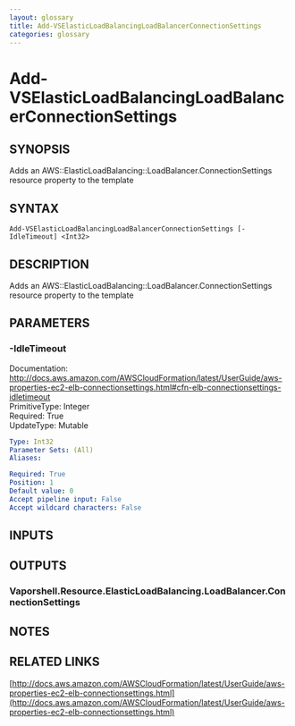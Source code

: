 ```yaml
---
layout: glossary
title: Add-VSElasticLoadBalancingLoadBalancerConnectionSettings
categories: glossary
---
```


# Add-VSElasticLoadBalancingLoadBalancerConnectionSettings

## SYNOPSIS
Adds an AWS::ElasticLoadBalancing::LoadBalancer.ConnectionSettings resource property to the template

## SYNTAX

```
Add-VSElasticLoadBalancingLoadBalancerConnectionSettings [-IdleTimeout] <Int32>
```

## DESCRIPTION
Adds an AWS::ElasticLoadBalancing::LoadBalancer.ConnectionSettings resource property to the template

## PARAMETERS

### -IdleTimeout
Documentation: http://docs.aws.amazon.com/AWSCloudFormation/latest/UserGuide/aws-properties-ec2-elb-connectionsettings.html#cfn-elb-connectionsettings-idletimeout    
PrimitiveType: Integer    
Required: True    
UpdateType: Mutable

```yaml
Type: Int32
Parameter Sets: (All)
Aliases: 

Required: True
Position: 1
Default value: 0
Accept pipeline input: False
Accept wildcard characters: False
```

## INPUTS

## OUTPUTS

### Vaporshell.Resource.ElasticLoadBalancing.LoadBalancer.ConnectionSettings

## NOTES

## RELATED LINKS

[http://docs.aws.amazon.com/AWSCloudFormation/latest/UserGuide/aws-properties-ec2-elb-connectionsettings.html](http://docs.aws.amazon.com/AWSCloudFormation/latest/UserGuide/aws-properties-ec2-elb-connectionsettings.html)


